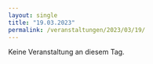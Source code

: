 ```yaml
---
layout: single
title: "19.03.2023"
permalink: /veranstaltungen/2023/03/19/
---
```


Keine Veranstaltung an diesem Tag.
